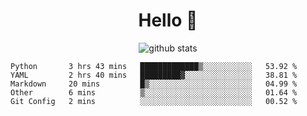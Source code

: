 <h1 align="center">Hello 👋 </h3>

<p align="center">
  <img src="https://github-readme-stats.vercel.app/api?username=syeehyn&hide=stars,prs,issues,contribs&count_private=true&hide_title=true" alt="github stats" />
</p>

<!--START_SECTION:waka-->
```text
Python       3 hrs 43 mins   █████████████▒░░░░░░░░░░░   53.92 % 
YAML         2 hrs 40 mins   █████████▓░░░░░░░░░░░░░░░   38.81 % 
Markdown     20 mins         █▒░░░░░░░░░░░░░░░░░░░░░░░   04.99 % 
Other        6 mins          ▒░░░░░░░░░░░░░░░░░░░░░░░░   01.64 % 
Git Config   2 mins          ░░░░░░░░░░░░░░░░░░░░░░░░░   00.52 % 
```
<!--END_SECTION:waka-->
